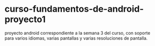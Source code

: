 # curso-fundamentos-de-android-proyecto1
proyecto android correspondiente a la semana 3 del curso, con soporte para varios idiomas, varias pantallas y varias resoluciones de pantalla.
